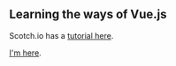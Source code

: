 ## Learning the ways of Vue.js

Scotch.io has a [tutorial here](https://scotch.io/tutorials/build-a-to-do-app-with-vue-js-2).  

[I'm here](https://scotch.io/tutorials/build-a-to-do-app-with-vue-js-2#toc-adding-component-data).
